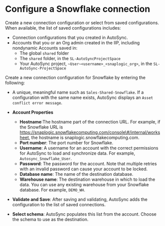 # Configure a Snowflake connection

Create a new connection configuration or select from saved configurations. When available, the list of saved configurations includes:

-   Connection configurations that you created in AutoSync.
-   Accounts that you or an Org admin created in the IIP, including nondynamic Accounts saved in:
    -   The global `shared` folder
    -   The `shared` folder, in the `SL-AutoSyncProjectSpace`
    -   Your AutoSync project, `~User~<username>_<snaplogic_org>`, in the `SL-AutoSync-ProjectSpace`

Create a new connection configuration for Snowflake by entering the following:

-   A unique, meaningful name such as `Sales-Shared-Snowflake`. If a configuration with the same name exists, AutoSync displays an `Asset conflict error message`.
-   **Account Properties**
    -   **Hostname**:The hostname part of the connection URL. For example, if the Snowflake URL is https://snaplogic.snowflakecomputing.com/console\#/internal/worksheet, the hostname is snaplogic.snowflakecomputing.com.
    -   **Port number**: The port number for Snowflake.
    -   **Username**: A username for an account with the correct permissions for AutoSync to load and synchronize data. For example, `Autosync_Snowflake_User`.
    -   **Password**: The password for the account. Note that multiple retries with an invalid password can cause your account to be locked.
    -   **Database name**: The name of the destination database.
    -   **Warehouse name**: The destination warehouse in which to load the data. You can use any existing warehouse from your Snowflake database. For example, `DEMO_WH`.
-   **Validate and Save**: After saving and validating, AutoSync adds the configuration to the list of saved connections.

-   **Select schema**: AutoSync populates this list from the account. Choose the schema to use as the destination.


